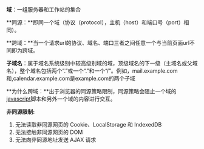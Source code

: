 **域**：一组服务器和工作站的集合

**同源：**即同一个域（协议（protocol），主机（host）和端口号（port）相同）。

**跨域：**当一个请求url的协议、域名、端口三者之间任意一个与当前页面url不同即为跨域。

**子域名**：属于域名系统级别中较高级别域的域，顶级域名的下一级（主域名或父域名），整个域名包括两个“.”或一个“.”和一个“/”。例如，mail.example.com和,calendar.example.com是example.com的两个子域

**为什么跨域：**出于浏览器的同源策略限制，同源策略会阻止一个域的[javascript](https://so.csdn.net/so/search?from=pc_blog_highlight&q=javascript)脚本和另外一个域的内容进行交互。



**非同源限制:**

1. 无法读取非同源网页的 Cookie、LocalStorage 和 IndexedDB
2. 无法接触非同源网页的 DOM
3. 无法向非同源地址发送 AJAX 请求
